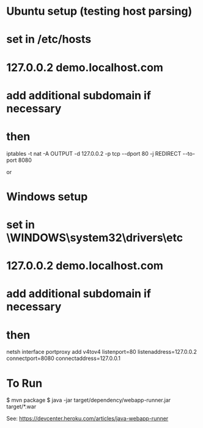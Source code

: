 # Ubuntu setup (testing host parsing)

# set in /etc/hosts
# 127.0.0.2	demo.localhost.com
# add additional subdomain if necessary
# then

iptables -t nat -A OUTPUT -d 127.0.0.2 -p tcp --dport 80 -j REDIRECT --to-port 8080

or

# Windows setup

# set in \WINDOWS\system32\drivers\etc
# 127.0.0.2	demo.localhost.com
# add additional subdomain if necessary
# then

netsh interface portproxy add v4tov4 listenport=80 listenaddress=127.0.0.2 connectport=8080 connectaddress=127.0.0.1


# To Run

$ mvn package
$ java -jar target/dependency/webapp-runner.jar target/*.war

See: https://devcenter.heroku.com/articles/java-webapp-runner